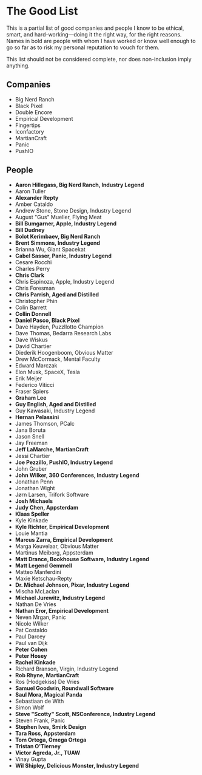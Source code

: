 # The Good List

This is a partial list of good companies and people I know to be ethical, smart, and hard-working—doing it the right way, for the right reasons. Names in bold are people with whom I have worked or know well enough to go so far as to risk my personal reputation to vouch for them.

This list should not be considered complete, nor does non-inclusion imply anything.

## Companies

* Big Nerd Ranch
*	Black Pixel
*	Double Encore
*	Empirical Development
*	Fingertips
*	Iconfactory
*	MartianCraft
*	Panic
*	PushIO

## People

* __Aaron Hillegass, Big Nerd Ranch, Industry Legend__
* Aaron Tuller
* __Alexander Repty__
* Amber Cataldo
* Andrew Stone, Stone Design, Industry Legend
* August "Gus" Mueller, Flying Meat
* __Bill Bumgarner, Apple, Industry Legend__
* __Bill Dudney__
* __Bolot Kerimbaev, Big Nerd Ranch__
* __Brent Simmons, Industry Legend__
* Brianna Wu, Giant Spacekat
*	__Cabel Sasser, Panic, Industry Legend__
*	Cesare Rocchi
*	Charles Perry
* __Chris Clark__
* Chris Espinoza, Apple, Industry Legend
* Chris Foresman
* __Chris Parrish, Aged and Distilled__
* Christopher Phin
* Colin Barrett
* __Collin Donnell__
* __Daniel Pasco, Black Pixel__
* Dave Hayden, Puzzllotto Champion
* Dave Thomas, Bedarra Research Labs
*	Dave Wiskus
*	David Chartier
*	Diederik Hoogenboom, Obvious Matter
*	Drew McCormack, Mental Faculty
*	Edward Marczak
*	Elon Musk, SpaceX, Tesla
*	Erik Meijer
*	Federico Viticci
*	Fraser Spiers
*	__Graham Lee__
* __Guy English, Aged and Distilled__
* Guy Kawasaki, Industry Legend
* __Hernan Pelassini__
* James Thomson, PCalc
* Jana Boruta
* Jason Snell
*	Jay Freeman
* __Jeff LaMarche, MartianCraft__
* Jessi Chartier
* __Joe Pezzillo, PushIO, Industry Legend__
*	John Gruber
* __John Wilker, 360 Conferences, Industry Legend__
* Jonathan Penn
* Jonathan Wight
* Jørn Larsen, Trifork Software
* __Josh Michaels__
* __Judy Chen, Appsterdam__
* __Klaas Speller__
*	Kyle Kinkade
* __Kyle Richter, Empirical Development__
* Louie Mantia
* __Marcus Zarra, Empirical Development__
* Marga Keuvelaar, Obvious Matter
* Martinus Meiborg, Appsterdam
* __Matt Drance, Bookhouse Software, Industry Legend__
* __Matt Legend Gemmell__
* Matteo Manferdini
* Maxie Ketschau-Repty
* __Dr. Michael Johnson, Pixar, Industry Legend__
* Mischa McLaclan
* __Michael Jurewitz, Industry Legend__
* Nathan De Vries
* __Nathan Eror, Empirical Development__
*	Neven Mrgan, Panic
*	Nicole Wilker
*	Pat Costaldo
*	Paul Darcey
*	Paul van Dijk
*	__Peter Cohen__
*	__Peter Hosey__
*	__Rachel Kinkade__
*	Richard Branson, Virgin, Industry Legend
* __Rob Rhyne, MartianCraft__
* Ros (Hodgekiss) De Vries
* __Samuel Goodwin, Roundwall Software__
* __Saul Mora, Magical Panda__
* Sebastiaan de With
* Simon Wolf
* __Steve "Scotty" Scott, NSConference, Industry Legend__
* Steven Frank, Panic
* __Stephen Ives, Smirk Design__
* __Tara Ross, Appsterdam__
* __Tom Ortega, Omega Ortega__
* __Tristan O'Tierney__
* __Victor Agreda, Jr., TUAW__
* Vinay Gupta
* __Wil Shipley, Delicious Monster, Industry Legend__
